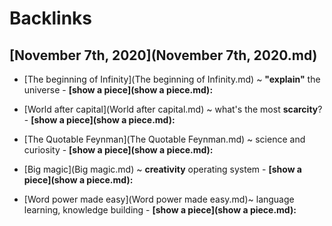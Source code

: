 
# Backlinks
## [November 7th, 2020](November 7th, 2020.md)
- [The beginning of Infinity](The beginning of Infinity.md) ~ **"explain"** the universe
            - **[show a piece](show a piece.md):**

- [World after capital](World after capital.md) ~ what's the most **scarcity**?
            - **[show a piece](show a piece.md):**

- [The Quotable Feynman](The Quotable Feynman.md) ~ science and curiosity
            - **[show a piece](show a piece.md):**

- [Big magic](Big magic.md) ~ **creativity** operating system
            - **[show a piece](show a piece.md):**

- [Word power made easy](Word power made easy.md)~ language learning, knowledge building
            - **[show a piece](show a piece.md):**

